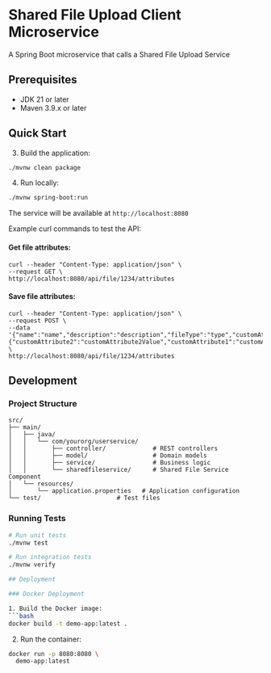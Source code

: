# Shared File Upload Client Microservice

A Spring Boot microservice that calls a Shared File Upload Service

## Prerequisites

- JDK 21 or later
- Maven 3.9.x or later

## Quick Start 

3. Build the application:
```bash
./mvnw clean package
```

4. Run locally:
```bash
./mvnw spring-boot:run
```

The service will be available at `http://localhost:8080`

Example curl commands to test the API:

#### Get file attributes:
```
curl --header "Content-Type: application/json" \
--request GET \
http://localhost:8080/api/file/1234/attributes
```

#### Save file attributes:
```
curl --header "Content-Type: application/json" \
--request POST \
--data '{"name":"name","description":"description","fileType":"type","customAttributes":{"customAttribute2":"customAttribute2Value","customAttribute1":"customAttribute1Value","customAttribute3":"customAttribute3Value"}}'  \
http://localhost:8080/api/file/1234/attributes
```

## Development

### Project Structure
```
src/
├── main/
│   ├── java/
│   │   └── com/yourorg/userservice/
│   │       ├── controller/             # REST controllers
│   │       ├── model/                  # Domain models
│   │       ├── service/                # Business logic
│   │       └── sharedfileservice/      # Shared File Service Component
│   └── resources/
│       └── application.properties   # Application configuration
└── test/                     # Test files
```

### Running Tests
```bash
# Run unit tests
./mvnw test

# Run integration tests
./mvnw verify

## Deployment

### Docker Deployment

1. Build the Docker image:
```bash
docker build -t demo-app:latest .
```

2. Run the container:
```bash
docker run -p 8080:8080 \
  demo-app:latest
```